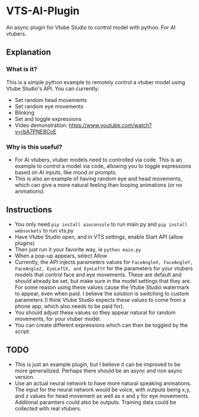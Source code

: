 # VTS-AI-Plugin
 An async plugin for Vtube Studio to control model with python. For AI vtubers.
 
## Explanation
### What is it?
This is a simple python example to remotely control a vtuber model using Vtube Studio's API. You can currently:
* Set random head movements
* Set random eye movements
* Blinking
* Set and toggle expressions
* Video demonstration: https://www.youtube.com/watch?v=rbA7PNE8CoE

### Why is this useful? 
* For AI vtubers, vtuber models need to controlled via code. This is an example to control a model via code, allowing you to toggle expressions based on AI inputs, like mood or prompts. 
* This is also an example of having random eye and head movements, which can give a more natural feeling than looping animations (or no animations). 

## Instructions
* You only need ```pip install aioconsole``` to run main.py and ```pip install websockets``` to run vts.py
* Have Vtube Studio open, and in VTS settings, enable Start  API (allow plugins)
* Then just run it your favorite way, ie ```python main.py```
* When a pop-up appears, select Allow
* Currently, the API injects parameters values for ```FaceAngleX, FaceAngleY, FaceAngleZ, EyeLeftX, and EyeLeftY``` for the parameters for your vtubers models that control face and eye movements. These are default and should already be set, but make sure in the model settings that they are. For some reason using these values cause the Vtube Studio watermark to appear, even when paid. I believe the solution is switching to custom parameters (I think Vtube Studio expects these values to come from a phone app, which also needs to be paid for).
* You should adjust these values so they appear natural for random movements, for your vtuber model.
* You can create different expressions which can then be toggled by the script.


## TODO
* This is just an example plugin, but I believe it can be improved to be more generailized. Perhaps there should be an async and non async version.
* Use an actual neural network to have more natural speaking animations. The input for the neural network would be voice, with outputs being x,y, and z values for head movement as well as x and y for eye movements. Additonal paramters could also be outputs. Training data could be collected with real vtubers.




